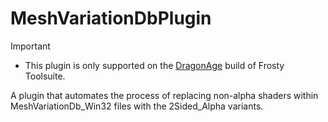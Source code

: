 # MeshVariationDbPlugin

> [!IMPORTANT]
> - This plugin is only supported on the [DragonAge](https://github.com/J-Lyt/FrostyToolsuite/releases/tag/Alpha5v4_J-Lyt) build of Frosty Toolsuite.

A plugin that automates the process of replacing non-alpha shaders within MeshVariationDb_Win32 files with the 2Sided_Alpha variants.